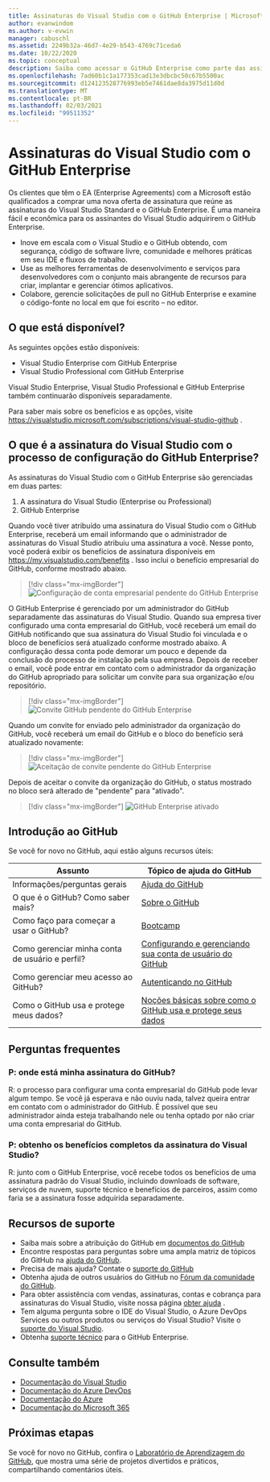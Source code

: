 ```yaml
---
title: Assinaturas do Visual Studio com o GitHub Enterprise | Microsoft Docs
author: evanwindom
ms.author: v-evwin
manager: cabuschl
ms.assetid: 2249b32a-46d7-4e29-b543-4769c71ceda6
ms.date: 10/22/2020
ms.topic: conceptual
description: Saiba como acessar o GitHub Enterprise como parte das assinaturas do Visual Studio
ms.openlocfilehash: 7ad60b1c1a177353cad13e3dbcbc50c67b5500ac
ms.sourcegitcommit: d124123528776993eb5e7461dae8da3975d11d0d
ms.translationtype: MT
ms.contentlocale: pt-BR
ms.lasthandoff: 02/03/2021
ms.locfileid: "99511352"
---
```

# <a name="visual-studio-subscriptions-with-github-enterprise"></a>Assinaturas do Visual Studio com o GitHub Enterprise 

Os clientes que têm o EA (Enterprise Agreements) com a Microsoft estão qualificados a comprar uma nova oferta de assinatura que reúne as assinaturas do Visual Studio Standard e o GitHub Enterprise. É uma maneira fácil e econômica para os assinantes do Visual Studio adquirirem o GitHub Enterprise. 

- Inove em escala com o Visual Studio e o GitHub obtendo, com segurança, código de software livre, comunidade e melhores práticas em seu IDE e fluxos de trabalho.
- Use as melhores ferramentas de desenvolvimento e serviços para desenvolvedores com o conjunto mais abrangente de recursos para criar, implantar e gerenciar ótimos aplicativos. 
- Colabore, gerencie solicitações de pull no GitHub Enterprise e examine o código-fonte no local em que foi escrito – no editor. 

## <a name="whats-available"></a>O que está disponível? 

As seguintes opções estão disponíveis:

- Visual Studio Enterprise com GitHub Enterprise
- Visual Studio Professional com GitHub Enterprise

Visual Studio Enterprise, Visual Studio Professional e GitHub Enterprise também continuarão disponíveis separadamente. 

Para saber mais sobre os benefícios e as opções, visite <https://visualstudio.microsoft.com/subscriptions/visual-studio-github> . 

## <a name="what-is-the-visual-studio-subscription-with-github-enterprise-setup-process"></a>O que é a assinatura do Visual Studio com o processo de configuração do GitHub Enterprise?

As assinaturas do Visual Studio com o GitHub Enterprise são gerenciadas em duas partes:
1. A assinatura do Visual Studio (Enterprise ou Professional)
2. GitHub Enterprise 

Quando você tiver atribuído uma assinatura do Visual Studio com o GitHub Enterprise, receberá um email informando que o administrador de assinaturas do Visual Studio atribuiu uma assinatura a você.  Nesse ponto, você poderá exibir os benefícios de assinatura disponíveis em <https://my.visualstudio.com/benefits> .  Isso inclui o benefício empresarial do GitHub, conforme mostrado abaixo.

   > [!div class="mx-imgBorder"]
   > ![Configuração de conta empresarial pendente do GitHub Enterprise](_img/access-github/pending-account-setup.png "Sua organização deve primeiro configurar uma conta empresarial.")  

O GitHub Enterprise é gerenciado por um administrador do GitHub separadamente das assinaturas do Visual Studio.  Quando sua empresa tiver configurado uma conta empresarial do GitHub, você receberá um email do GitHub notificando que sua assinatura do Visual Studio foi vinculada e o bloco de benefícios será atualizado conforme mostrado abaixo.  A configuração dessa conta pode demorar um pouco e depende da conclusão do processo de instalação pela sua empresa. Depois de receber o email, você pode entrar em contato com o administrador da organização do GitHub apropriado para solicitar um convite para sua organização e/ou repositório.  

   > [!div class="mx-imgBorder"]
   > ![Convite GitHub pendente do GitHub Enterprise](_img/access-github/pending-invite.png "Contate o administrador do GitHub para solicitar o convite para uma organização do GitHub.")  

Quando um convite for enviado pelo administrador da organização do GitHub, você receberá um email do GitHub e o bloco do benefício será atualizado novamente:

   > [!div class="mx-imgBorder"]
   > ![Aceitação de convite pendente do GitHub Enterprise](_img/access-github/pending-acceptance.png "Aceite o convite recebido no email do GitHub")  

Depois de aceitar o convite da organização do GitHub, o status mostrado no bloco será alterado de "pendente" para "ativado".

   > [!div class="mx-imgBorder"]
   > ![GitHub Enterprise ativado](_img/access-github/activated.png "Após a aceitação do convite, o bloco indicará que sua assinatura foi ativada.")  

## <a name="get-started-with-github"></a>Introdução ao GitHub

Se você for novo no GitHub, aqui estão alguns recursos úteis:

| Assunto                                  | Tópico de ajuda do GitHub                                     |
|------------------------------------------|-------------------------------------------------------|
| Informações/perguntas gerais          | [Ajuda do GitHub](https://help.github.com)             |
| O que é o GitHub?  Como saber mais?  | [Sobre o GitHub](https://help.github.com/categories/about-github)                                       |
| Como faço para começar a usar o GitHub?     | [Bootcamp](https://help.github.com/categories/bootcamp)                                              |
| Como gerenciar minha conta de usuário e perfil?       | [Configurando e gerenciando sua conta de usuário do GitHub](https://help.github.com/categories/setting-up-and-managing-your-github-user-account)    |
| Como gerenciar meu acesso ao GitHub?   | [Autenticando no GitHub](https://help.github.com/categories/authenticating-to-github)                           |
| Como o GitHub usa e protege meus dados? | [Noções básicas sobre como o GitHub usa e protege seus dados](https://help.github.com/categories/understanding-how-github-uses-and-protects-your-data)|

## <a name="frequently-asked-questions"></a>Perguntas frequentes

### <a name="q--where-is-my-github-subscription"></a>P: onde está minha assinatura do GitHub?
R: o processo para configurar uma conta empresarial do GitHub pode levar algum tempo.  Se você já esperava e não ouviu nada, talvez queira entrar em contato com o administrador do GitHub.  É possível que seu administrador ainda esteja trabalhando nele ou tenha optado por não criar uma conta empresarial do GitHub. 

### <a name="q-do-i-get-the-full-visual-studio-subscription-benefits"></a>P: obtenho os benefícios completos da assinatura do Visual Studio?
R: junto com o GitHub Enterprise, você recebe todos os benefícios de uma assinatura padrão do Visual Studio, incluindo downloads de software, serviços de nuvem, suporte técnico e benefícios de parceiros, assim como faria se a assinatura fosse adquirida separadamente.

## <a name="support-resources"></a>Recursos de suporte
- Saiba mais sobre a atribuição do GitHub em [documentos do GitHub](https://docs.github.com/github/setting-up-and-managing-your-enterprise-account/managing-licenses-for-the-github-enterprise-and-visual-studio-bundle)
- Encontre respostas para perguntas sobre uma ampla matriz de tópicos do GitHub na [ajuda do GitHub](https://help.github.com).
- Precisa de mais ajuda?  Contate o [suporte do GitHub](https://support.github.com/)
- Obtenha ajuda de outros usuários do GitHub no [Fórum da comunidade do GitHub](https://github.community/).
- Para obter assistência com vendas, assinaturas, contas e cobrança para assinaturas do Visual Studio, visite nossa página [obter ajuda](https://my.visualstudio.com/GetHelp) .
- Tem alguma pergunta sobre o IDE do Visual Studio, o Azure DevOps Services ou outros produtos ou serviços do Visual Studio?  Visite o [suporte do Visual Studio](https://visualstudio.microsoft.com/support/).
- Obtenha [suporte técnico](https://support.microsoft.com/en-us/supportforbusiness/productselection?sapId=b77fe80f-5417-80bd-4b2a-275cf0018c24) para o GitHub Enterprise.   

## <a name="see-also"></a>Consulte também
- [Documentação do Visual Studio](https://docs.microsoft.com/visualstudio/)
- [Documentação do Azure DevOps](https://docs.microsoft.com/azure/devops/)
- [Documentação do Azure](https://docs.microsoft.com/azure/)
- [Documentação do Microsoft 365](https://docs.microsoft.com/microsoft-365/)

## <a name="next-steps"></a>Próximas etapas
Se você for novo no GitHub, confira o [Laboratório de Aprendizagem do GitHub](https://lab.github.com/), que mostra uma série de projetos divertidos e práticos, compartilhando comentários úteis.
